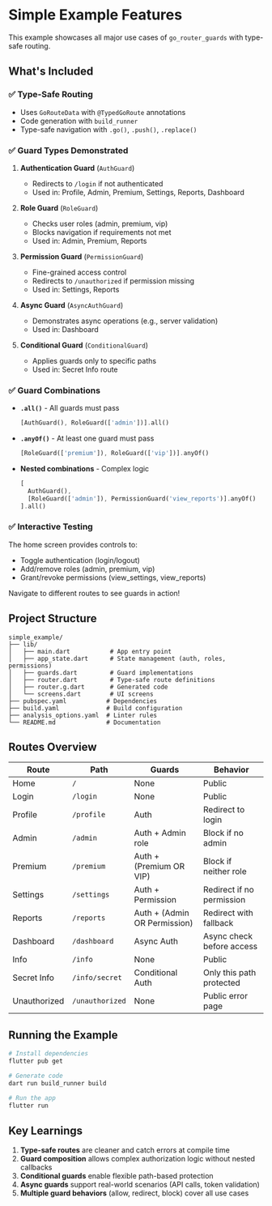 # Simple Example Features

This example showcases all major use cases of `go_router_guards` with type-safe routing.

## What's Included

### ✅ Type-Safe Routing
- Uses `GoRouteData` with `@TypedGoRoute` annotations
- Code generation with `build_runner`
- Type-safe navigation with `.go()`, `.push()`, `.replace()`

### ✅ Guard Types Demonstrated

1. **Authentication Guard** (`AuthGuard`)
   - Redirects to `/login` if not authenticated
   - Used in: Profile, Admin, Premium, Settings, Reports, Dashboard

2. **Role Guard** (`RoleGuard`)
   - Checks user roles (admin, premium, vip)
   - Blocks navigation if requirements not met
   - Used in: Admin, Premium, Reports

3. **Permission Guard** (`PermissionGuard`)
   - Fine-grained access control
   - Redirects to `/unauthorized` if permission missing
   - Used in: Settings, Reports

4. **Async Guard** (`AsyncAuthGuard`)
   - Demonstrates async operations (e.g., server validation)
   - Used in: Dashboard

5. **Conditional Guard** (`ConditionalGuard`)
   - Applies guards only to specific paths
   - Used in: Secret Info route

### ✅ Guard Combinations

- **`.all()`** - All guards must pass
  ```dart
  [AuthGuard(), RoleGuard(['admin'])].all()
  ```

- **`.anyOf()`** - At least one guard must pass
  ```dart
  [RoleGuard(['premium']), RoleGuard(['vip'])].anyOf()
  ```

- **Nested combinations** - Complex logic
  ```dart
  [
    AuthGuard(),
    [RoleGuard(['admin']), PermissionGuard('view_reports')].anyOf()
  ].all()
  ```

### ✅ Interactive Testing

The home screen provides controls to:
- Toggle authentication (login/logout)
- Add/remove roles (admin, premium, vip)
- Grant/revoke permissions (view_settings, view_reports)

Navigate to different routes to see guards in action!

## Project Structure

```
simple_example/
├── lib/
│   ├── main.dart           # App entry point
│   ├── app_state.dart      # State management (auth, roles, permissions)
│   ├── guards.dart         # Guard implementations
│   ├── router.dart         # Type-safe route definitions
│   ├── router.g.dart       # Generated code
│   └── screens.dart        # UI screens
├── pubspec.yaml           # Dependencies
├── build.yaml             # Build configuration
├── analysis_options.yaml  # Linter rules
└── README.md              # Documentation
```

## Routes Overview

| Route | Path | Guards | Behavior |
|-------|------|--------|----------|
| Home | `/` | None | Public |
| Login | `/login` | None | Public |
| Profile | `/profile` | Auth | Redirect to login |
| Admin | `/admin` | Auth + Admin role | Block if no admin |
| Premium | `/premium` | Auth + (Premium OR VIP) | Block if neither role |
| Settings | `/settings` | Auth + Permission | Redirect if no permission |
| Reports | `/reports` | Auth + (Admin OR Permission) | Redirect with fallback |
| Dashboard | `/dashboard` | Async Auth | Async check before access |
| Info | `/info` | None | Public |
| Secret Info | `/info/secret` | Conditional Auth | Only this path protected |
| Unauthorized | `/unauthorized` | None | Public error page |

## Running the Example

```bash
# Install dependencies
flutter pub get

# Generate code
dart run build_runner build

# Run the app
flutter run
```

## Key Learnings

1. **Type-safe routes** are cleaner and catch errors at compile time
2. **Guard composition** allows complex authorization logic without nested callbacks
3. **Conditional guards** enable flexible path-based protection
4. **Async guards** support real-world scenarios (API calls, token validation)
5. **Multiple guard behaviors** (allow, redirect, block) cover all use cases

